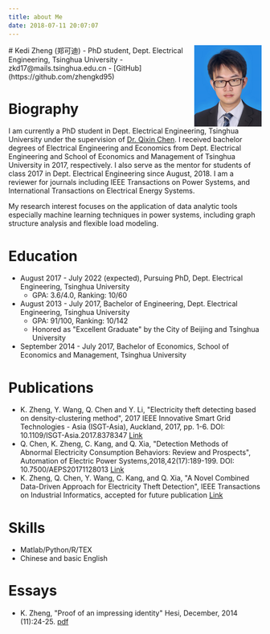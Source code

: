```yaml
---
title: about Me
date: 2018-07-11 20:07:07
---
```


<img align="right" src="/image/me.png">
# Kedi Zheng (郑可迪)
- <i class="fa fa-university"></i> PhD student, Dept. Electrical Engineering, Tsinghua University
- <i class="fa fa-envelope"></i> zkd17@mails.tsinghua.edu.cn
- <i class="fa fa-github"></i> [GitHub](https://github.com/zhengkd95)

# Biography
I am currently a PhD student in Dept. Electrical Engineering, Tsinghua University under the supervision of [Dr. Qixin Chen](http://www.eea.tsinghua.edu.cn/cn/faculties/chenqx). I received bachelor degrees of Electrical Engineering and Economics from Dept. Electrical Engineering and School of Economics and Management of Tsinghua University in 2017, respectively. I also serve as the mentor for students of class 2017 in Dept. Electrical Engineering since August, 2018. I am a reviewer for journals including IEEE Transactions on Power Systems, and International Transactions on Electrical Energy Systems.

My research interest focuses on the application of data analytic tools especially machine learning techniques in power systems, including graph structure analysis and flexible load modeling.

# Education
- August 2017 - July 2022 (expected), Pursuing PhD, Dept. Electrical Engineering, Tsinghua University
	- GPA: 3.6/4.0, Ranking: 10/60
- August 2013 - July 2017, Bachelor of Engineering, Dept. Electrical Engineering, Tsinghua University
	- GPA: 91/100, Ranking: 10/142
	- Honored as "Excellent Graduate" by the City of Beijing and Tsinghua University
- September 2014 - July 2017, Bachelor of Economics, School of Economics and Management, Tsinghua University

# Publications
- K. Zheng, Y. Wang, Q. Chen and Y. Li, "Electricity theft detecting based on density-clustering method", 2017 IEEE Innovative Smart Grid Technologies - Asia (ISGT-Asia), Auckland, 2017, pp. 1-6. DOI: 10.1109/ISGT-Asia.2017.8378347 [<i class="fa fa-external-link"></i> Link](https://ieeexplore.ieee.org/abstract/document/8378347/)
- Q. Chen, K. Zheng, C. Kang, and Q. Xia, "Detection Methods of Abnormal Electricity Consumption Behaviors: Review and Prospects", Automation of Electric Power Systems,2018,42(17):189-199. DOI: 10.7500/AEPS20171128013 [<i class="fa fa-external-link"></i> Link](http://www.aeps-info.com/aeps/ch/reader/view_abstract.aspx?file_no=20171128013)
- K. Zheng, Q. Chen, Y. Wang, C. Kang, and Q. Xia, "A Novel Combined Data-Driven Approach for Electricity Theft Detection", IEEE Transactions on Industrial Informatics, accepted for future publication [<i class="fa fa-external-link"></i> Link](https://ieeexplore.ieee.org/document/8481475/)

# Skills
- Matlab/Python/R/TEX
- Chinese and basic English

# Essays
- K. Zheng, "Proof of an impressing identity" Hesi, December, 2014 (11):24-25. [<i class="fa fa-file-pdf-o"></i> pdf](https://github.com/zhengkd95/zhengkd95.github.io/raw/hexo/source/pdf/hesi11.pdf/)
